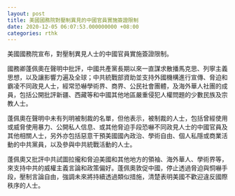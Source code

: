 ```yaml
---
layout: post
title: 美國國務院對壓制異見的中國官員實施簽證限制
date: 2020-12-05 06:07:53.000000000 +08:00
categories: rthk
---
```


美國國務院宣布，對壓制異見人士的中國官員實施簽證限制。

國務卿蓬佩奧在聲明中批評，中國共產黨長期以來一直謀求散播馬克思、列寧主義思想，以及讓影響力遍及全球；中共統戰部資助並支持外國機構進行宣傳、脅迫和霸凌不同政見人士，經常恐嚇學術界、商界、公民社會團體，及海外華人社團的成員，包括公開批評新疆、西藏等和中國其他地區嚴重侵犯人權問題的少數民族及宗教人士。

蓬佩奧在聲明中未有列明被制裁的名單，但他表示，被制裁的人士，包括曾經使用或威脅使用暴力、公開私人信息、或其他脅迫手段恐嚇不同政見人士的中國官員及其他相關人士，另外亦包括惡意干預美國國內政治、學術自由、個人私隱或商業活動的中共黨員，以及參與中共統戰活動的人士。

蓬佩奧又批評中共試圖拉攏和脅迫美國和其他地方的領袖、海外華人、學術界等，來支持中共的威權主義言論和政策偏好。蓬佩奧敦促中國，停止透過脅迫與恫嚇手段，壓制言論自由，強調未來將持續透過類似措施，清楚表明美國不歡迎違反國際秩序的人士。
